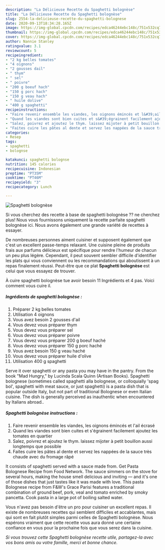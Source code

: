 ```yaml
---
description: "La Délicieuse Recette du Spaghetti bolognèse"
title: "La Délicieuse Recette du Spaghetti bolognèse"
slug: 2554-la-delicieuse-recette-du-spaghetti-bolognese
date: 2020-09-13T18:34:28.165Z
image: https://img-global.cpcdn.com/recipes/edca46244ebc148c/751x532cq70/spaghetti-bolognese-photo-principale-de-la-recette.jpg
thumbnail: https://img-global.cpcdn.com/recipes/edca46244ebc148c/751x532cq70/spaghetti-bolognese-photo-principale-de-la-recette.jpg
cover: https://img-global.cpcdn.com/recipes/edca46244ebc148c/751x532cq70/spaghetti-bolognese-photo-principale-de-la-recette.jpg
author: Nannie Stanley
ratingvalue: 3.1
reviewcount: 5
recipeingredient:
- "2 kg belles tomates"
- "4 oignons"
- "2 gousses dail"
- " thym"
- " sel"
- " poivre"
- "200 g boeuf hach"
- "150 g porc hach"
- "150 g veau hach"
- " huile dolive"
- "400 g spaghetti"
recipeinstructions:
- "Faire revenir ensemble les viandes, les oignons émincés et l&#39;ail écrasé"
- "Quand les viandes sont bien cuites et s&#39;égrainent facilement ajoutez les tomates en quartier"
- "Salez, poivrez et ajoutez le thym. laissez mijoter à petit bouillon aussi longtemps que possible"
- "Faites cuire les pâtes al dente et servez les nappées de la sauce très chaude avec du fromage râpé"
categories:
- Resep
tags:
- spaghetti
- bolognse

katakunci: spaghetti bolognse 
nutrition: 145 calories
recipecuisine: Indonesian
preptime: "PT35M"
cooktime: "PT46M"
recipeyield: "3"
recipecategory: Lunch

---
```



![Spaghetti bolognèse](https://img-global.cpcdn.com/recipes/edca46244ebc148c/751x532cq70/spaghetti-bolognese-photo-principale-de-la-recette.jpg)

Si vous cherchez des recette à base de spaghetti bolognèse ?? ne cherchez plus! Nous vous fournissons uniquement la recette parfaite spaghetti bolognèse ici. Nous avons également une grande variété de recettes à essayer.

De nombreuses personnes aiment cuisiner et supposent également que c'est un excellent passe-temps relaxant. Une cuisine pleine de produits frais aux parfums délicieux est spécifique pour rendre l'humeur de chacun un peu plus légère. Cependant, il peut souvent sembler difficile d'identifier les plats qui vous conviennent ou les recommandations qui aboutissent à un repas finalement réussi. Peut-être que ce plat <strong> Spaghetti bolognèse </strong> est celui que vous essayez de trouver.

<!--inarticleads1-->

À cuire spaghetti bolognèse tue avoir besoin 11 Ingrédients et 4 pas. Voici comment vous cuire il.

##### Ingrédients de spaghetti bolognèse :

1. Préparer 2 kg belles tomates
1. Utilisation 4 oignons
1. Vous avez besoin 2 gousses d&#39;ail
1. Vous devez vous préparer  thym
1. Vous devez vous préparer  sel
1. Vous devez vous préparer  poivre
1. Vous devez vous préparer 200 g boeuf haché
1. Vous devez vous préparer 150 g porc haché
1. Vous avez besoin 150 g veau haché
1. Vous devez vous préparer  huile d&#39;olive
1. Utilisation 400 g spaghetti


Serve it over spaghetti or any pasta you may have in the pantry. From the book &#34;Mad Hungry,&#34; by Lucinda Scala Quinn (Artisan Books). Spaghetti bolognese (sometimes called spaghetti alla bolognese, or colloquially &#39;spag bol&#39;, spaghetti with meat sauce, or just spaghetti) is a pasta dish that is popular outside Italy, but not part of traditional Bolognese or even Italian cuisine. The dish is generally perceived as inauthentic when encountered by Italians abroad.. 

<!--inarticleads2-->

##### Spaghetti bolognèse instructions :

1. Faire revenir ensemble les viandes, les oignons émincés et l&#39;ail écrasé
1. Quand les viandes sont bien cuites et s&#39;égrainent facilement ajoutez les tomates en quartier
1. Salez, poivrez et ajoutez le thym. laissez mijoter à petit bouillon aussi longtemps que possible
1. Faites cuire les pâtes al dente et servez les nappées de la sauce très chaude avec du fromage râpé


It consists of spaghetti served with a sauce made from. Get Pasta Bolognese Recipe from Food Network. The sauce simmers on the stove for several hours, making the house smell delicious and inviting — and it&#39;s one of those dishes that just tastes like it was made with love. This pasta Bolognese recipe from F&amp;W&#39;s Grace Parisi features a traditional combination of ground beef, pork, veal and tomato enriched by smoky pancetta. Cook pasta in a large pot of boiling salted water. 

<!--inarticleads1-->

<p>
Vous n'avez pas besoin d'être un pro pour cuisiner un excellent repas. Il existe de nombreuses recettes qui semblent difficiles et accablantes, mais qui sont en fait plutôt simples parmi celles de Spaghetti bolognèse. Nous espérons vraiment que cette recette vous aura donné une certaine confiance en vous pour la prochaine fois que vous serez dans la cuisine.
</p>

<p>
<i>Si vous trouvez cette Spaghetti bolognèse recette utile, partagez-la avec vos bons amis ou votre famille, merci et bonne chance.</i>
</p>
